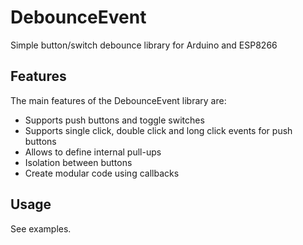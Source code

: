 # DebounceEvent

Simple button/switch debounce library for Arduino and ESP8266

## Features

The main features of the DebounceEvent library are:

* Supports push buttons and toggle switches
* Supports single click, double click and long click events for push buttons
* Allows to define internal pull-ups
* Isolation between buttons
* Create modular code using callbacks

## Usage

See examples.
